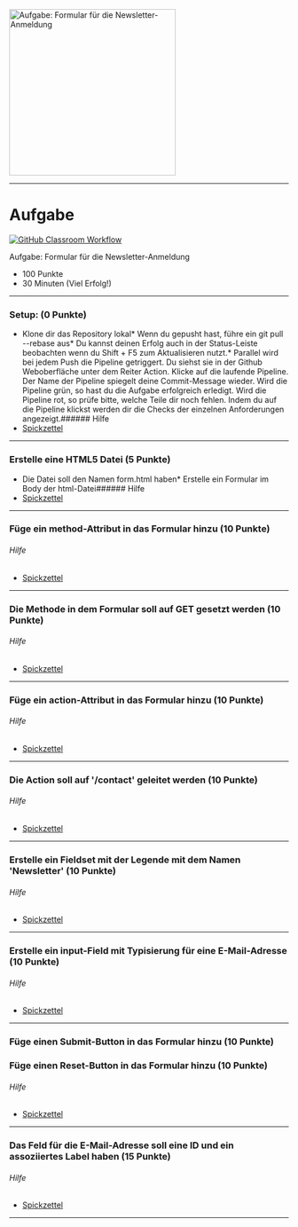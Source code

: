 <img src="https://studentenwerk-frankfurt.net/wp-content/uploads/2021/10/newsletter3.jpg" alt="Aufgabe: Formular für die Newsletter-Anmeldung" width="300"/>

---
# Aufgabe
[![GitHub Classroom Workflow](https://github.com/helsoc7/newsletter-html/actions/workflows/classroom.yml/badge.svg)](https://github.com/helsoc7/newsletter-html/actions/workflows/classroom.yml) 

Aufgabe: Formular für die Newsletter-Anmeldung
* 100 Punkte
* 30 Minuten (Viel Erfolg!)

---
### Setup: (0 Punkte)
* Klone dir das Repository lokal* Wenn du gepusht hast, führe ein git pull --rebase aus* Du kannst deinen Erfolg auch in der Status-Leiste beobachten wenn du Shift + F5 zum Aktualisieren nutzt.* Parallel wird bei jedem Push die Pipeline getriggert. Du siehst sie in der Github Weboberfläche unter dem Reiter Action. Klicke auf die laufende Pipeline. Der Name der Pipeline spiegelt deine Commit-Message wieder. Wird die Pipeline grün, so hast du die Aufgabe erfolgreich erledigt. Wird die Pipeline rot, so prüfe bitte, welche Teile dir noch fehlen. Indem du auf die Pipeline klickst werden dir die Checks der einzelnen Anforderungen angezeigt.###### Hilfe
* [Spickzettel](https://git-scm.com/docs/git-pull) 


---
### Erstelle eine HTML5 Datei  (5 Punkte)
* Die Datei soll den Namen form.html haben* Erstelle ein Formular im Body der html-Datei###### Hilfe
* [Spickzettel](https://www.w3schools.com/html/html_forms.asp) 


---
### Füge ein method-Attribut in das Formular hinzu  (10 Punkte)
###### Hilfe
* [Spickzettel](https://www.w3schools.com/tags/att_form_method.asp) 


---
### Die Methode in dem Formular soll auf GET gesetzt werden (10 Punkte)
###### Hilfe
* [Spickzettel](https://www.w3schools.com/tags/att_form_method.asp) 


---
### Füge ein action-Attribut in das Formular hinzu (10 Punkte)
###### Hilfe
* [Spickzettel](https://www.w3schools.com/tags/att_form_action.asp) 


---
### Die Action soll auf '/contact' geleitet werden (10 Punkte)
###### Hilfe
* [Spickzettel](https://www.w3schools.com/tags/att_form_action.asp) 


---
### Erstelle ein Fieldset mit der Legende mit dem Namen 'Newsletter' (10 Punkte)
###### Hilfe
* [Spickzettel](https://www.w3schools.com/tags/tag_fieldset.asp) 


---
### Erstelle ein input-Field mit Typisierung für eine E-Mail-Adresse (10 Punkte)
###### Hilfe
* [Spickzettel](https://www.w3schools.com/html/html_form_input_types.asp) 


---
### Füge einen Submit-Button in das Formular hinzu (10 Punkte)
### Füge einen Reset-Button in das Formular hinzu (10 Punkte)
###### Hilfe
* [Spickzettel](https://www.w3schools.com/tags/att_button_form.asp) 


---
### Das Feld für die E-Mail-Adresse soll eine ID und ein assoziiertes Label haben (15 Punkte)
###### Hilfe
* [Spickzettel](https://www.w3schools.com/tags/tag_label.asp) 


---
